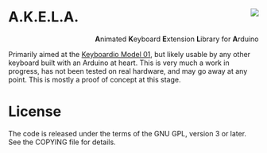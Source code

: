 # A.K.E.L.A. <a href="https://travis-ci.org/algernon/Akela"><img align="right" src="https://travis-ci.org/algernon/Akela.svg?branch=master"></a>

<p align="right">
<strong>A</strong>nimated <strong>K</strong>eyboard <strong>E</strong>xtension
<strong>L</strong>ibrary for <strong>A</strong>rduino
</p>

Primarily aimed at the [Keyboardio Model 01][kbdio], but likely usable by any
other keyboard built with an Arduino at heart. This is very much a work in
progress, has not been tested on real hardware, and may go away at any point.
This is mostly a proof of concept at this stage.

 [kbdio]: https://shop.keyboard.io/

License
=======

The code is released under the terms of the GNU GPL, version 3 or later. See the
COPYING file for details.
